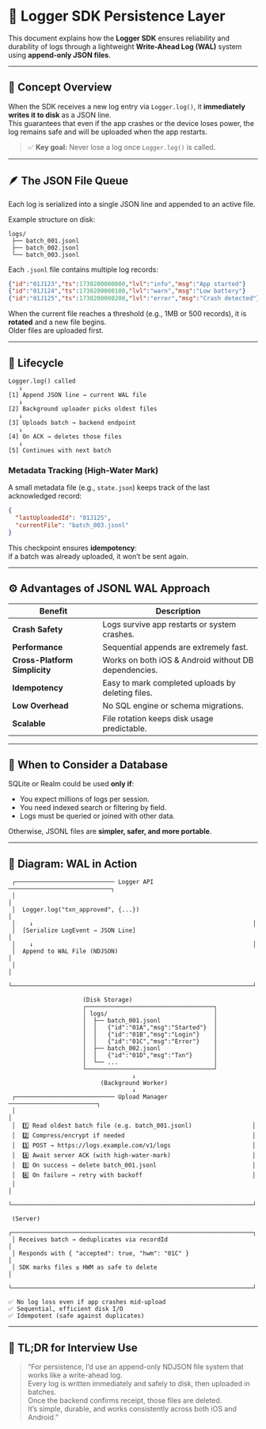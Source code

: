 
# 💾 Logger SDK Persistence Layer

This document explains how the **Logger SDK** ensures reliability and durability of logs
through a lightweight **Write-Ahead Log (WAL)** system using **append-only JSON files**.

---

## 🧩 Concept Overview

When the SDK receives a new log entry via `Logger.log()`, it **immediately writes it to disk**
as a JSON line.  
This guarantees that even if the app crashes or the device loses power, the log remains safe
and will be uploaded when the app restarts.

> ✅ **Key goal:** Never lose a log once `Logger.log()` is called.

---

## 🪶 The JSON File Queue

Each log is serialized into a single JSON line and appended to an active file.

Example structure on disk:
```
logs/
 ├── batch_001.jsonl
 ├── batch_002.jsonl
 └── batch_003.jsonl
```

Each `.jsonl` file contains multiple log records:
```json
{"id":"01J123","ts":1730200000000,"lvl":"info","msg":"App started"}
{"id":"01J124","ts":1730200000100,"lvl":"warn","msg":"Low battery"}
{"id":"01J125","ts":1730200000200,"lvl":"error","msg":"Crash detected"}
```

When the current file reaches a threshold (e.g., 1MB or 500 records),
it is **rotated** and a new file begins.  
Older files are uploaded first.

---

## 🔄 Lifecycle

```
Logger.log() called
   ↓
[1] Append JSON line → current WAL file
   ↓
[2] Background uploader picks oldest files
   ↓
[3] Uploads batch → backend endpoint
   ↓
[4] On ACK → deletes those files
   ↓
[5] Continues with next batch
```

### Metadata Tracking (High-Water Mark)

A small metadata file (e.g., `state.json`) keeps track of the last acknowledged record:

```json
{
  "lastUploadedId": "01J125",
  "currentFile": "batch_003.jsonl"
}
```

This checkpoint ensures **idempotency**:  
if a batch was already uploaded, it won’t be sent again.

---

## ⚙️ Advantages of JSONL WAL Approach

| Benefit | Description |
|----------|-------------|
| **Crash Safety** | Logs survive app restarts or system crashes. |
| **Performance** | Sequential appends are extremely fast. |
| **Cross-Platform Simplicity** | Works on both iOS & Android without DB dependencies. |
| **Idempotency** | Easy to mark completed uploads by deleting files. |
| **Low Overhead** | No SQL engine or schema migrations. |
| **Scalable** | File rotation keeps disk usage predictable. |

---

## 🚫 When to Consider a Database

SQLite or Realm could be used **only if**:
- You expect millions of logs per session.
- You need indexed search or filtering by field.
- Logs must be queried or joined with other data.

Otherwise, JSONL files are **simpler, safer, and more portable**.

---

## 🧱 Diagram: WAL in Action

```
 ┌──────────────────────────── Logger API ─────────────────────────────┐
 │                                                                    │
 │  Logger.log("txn_approved", {...})                                 │
 │    ↓                                                              │
 │  [Serialize LogEvent → JSON Line]                                  │
 │    ↓                                                              │
 │  Append to WAL File (NDJSON)                                       │
 │                                                                    │
 └────────────────────────────────────────────────────────────────────┘

                     (Disk Storage)
                     ┌────────────────────────────────────┐
                     │ logs/                              │
                     │  ├── batch_001.jsonl               │
                     │  │   {"id":"01A","msg":"Started"}  │
                     │  │   {"id":"01B","msg":"Login"}    │
                     │  │   {"id":"01C","msg":"Error"}    │
                     │  ├── batch_002.jsonl               │
                     │  │   {"id":"01D","msg":"Txn"}      │
                     │  └── ...                           │
                     └────────────────────────────────────┘
                                   ↓
                          (Background Worker)
                                   ↓
 ┌──────────────────────────── Upload Manager ─────────────────────────┐
 │                                                                    │
 │  1️⃣ Read oldest batch file (e.g. batch_001.jsonl)                 │
 │  2️⃣ Compress/encrypt if needed                                    │
 │  3️⃣ POST → https://logs.example.com/v1/logs                       │
 │  4️⃣ Await server ACK (with high-water-mark)                       │
 │  5️⃣ On success → delete batch_001.jsonl                           │
 │  6️⃣ On failure → retry with backoff                               │
 │                                                                    │
 └────────────────────────────────────────────────────────────────────┘

 (Server)
 ┌────────────────────────────────────────────────────────────────────┐
 │ Receives batch → deduplicates via recordId                         │
 │ Responds with { "accepted": true, "hwm": "01C" }                   │
 │ SDK marks files ≤ HWM as safe to delete                            │
 └────────────────────────────────────────────────────────────────────┘

✅ No log loss even if app crashes mid-upload  
✅ Sequential, efficient disk I/O  
✅ Idempotent (safe against duplicates)
```

---

## 🧠 TL;DR for Interview Use

> “For persistence, I’d use an append-only NDJSON file system that works like a write-ahead log.  
> Every log is written immediately and safely to disk, then uploaded in batches.  
> Once the backend confirms receipt, those files are deleted.  
> It’s simple, durable, and works consistently across both iOS and Android.”
